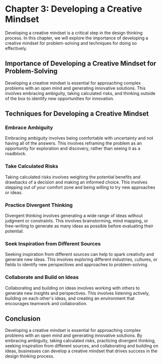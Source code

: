 Chapter 3: Developing a Creative Mindset
========================================

Developing a creative mindset is a critical step in the design thinking process. In this chapter, we will explore the importance of developing a creative mindset for problem-solving and techniques for doing so effectively.

Importance of Developing a Creative Mindset for Problem-Solving
---------------------------------------------------------------

Developing a creative mindset is essential for approaching complex problems with an open mind and generating innovative solutions. This involves embracing ambiguity, taking calculated risks, and thinking outside of the box to identify new opportunities for innovation.

Techniques for Developing a Creative Mindset
--------------------------------------------

### Embrace Ambiguity

Embracing ambiguity involves being comfortable with uncertainty and not having all of the answers. This involves reframing the problem as an opportunity for exploration and discovery, rather than seeing it as a roadblock.

### Take Calculated Risks

Taking calculated risks involves weighing the potential benefits and drawbacks of a decision and making an informed choice. This involves stepping out of your comfort zone and being willing to try new approaches or ideas.

### Practice Divergent Thinking

Divergent thinking involves generating a wide range of ideas without judgment or constraints. This involves brainstorming, mind mapping, or free-writing to generate as many ideas as possible before evaluating their potential.

### Seek Inspiration from Different Sources

Seeking inspiration from different sources can help to spark creativity and generate new ideas. This involves exploring different industries, cultures, or fields to identify new perspectives and approaches to problem-solving.

### Collaborate and Build on Ideas

Collaborating and building on ideas involves working with others to generate new insights and perspectives. This involves listening actively, building on each other's ideas, and creating an environment that encourages teamwork and collaboration.

Conclusion
----------

Developing a creative mindset is essential for approaching complex problems with an open mind and generating innovative solutions. By embracing ambiguity, taking calculated risks, practicing divergent thinking, seeking inspiration from different sources, and collaborating and building on ideas, businesses can develop a creative mindset that drives success in the design thinking process.
